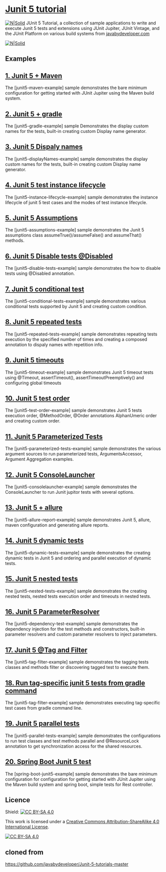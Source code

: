 # [Junit 5 tutorial](https://javabydeveloper.com/junit-5-tutorial/)
[![N|Solid](https://javabydeveloper.com/wp-content/uploads/2020/02/junit-5-tutorial-master.png)](https://javabydeveloper.com/junit-5-tutorial)
JUnit 5 Tutorial, a collection of sample applications to write and execute Junit 5 tests and extensions using JUnit Jupiter, JUnit Vintage, and the JUnit Platform on various build systems from [javabydeveloper.com](https://javabydeveloper.com)

[![N|Solid](https://javabydeveloper.com/wp-content/uploads/2017/08/Untitled-5.png)](https://javabydeveloper.com)

## Examples

## [1. Junit 5 + Maven](https://javabydeveloper.com/junit-5-maven-example/)
The [junit5-maven-example] sample demonstrates the bare minimum configuration for getting started with JUnit Jupiter using the Maven build system.

## [2. Junit 5 + gradle](https://javabydeveloper.com/junit-5-with-gradle-configuration-with-an-example/)
The [junit5-gradle-example] sample Demonstrates the display custom names for the tests, built-in creating custom Display name generator.

## [3. Junit 5 Dispaly names](https://javabydeveloper.com/junit-5-dispaly-names-for-tests/)
The [junit5-displayNames-example] sample demonstrates the display custom names for the tests, built-in creating custom Display name generator.

## [4. Junit 5 test instance lifecycle](https://javabydeveloper.com/junit-5-test-instance-lifecycle-with-examples/)
The [junit5-instance-lifecycle-example] sample demonstrates the instance lifecycle of junit 5 test cases and the modes of test instance lifecycle.

## [5. Junit 5 Assumptions](https://javabydeveloper.com/junit-5-assumptions-examples/)
The [junit5-assumptions-example] sample demonstrates the  Junit 5 assumptions class assumeTrue()/assumeFalse() and assumeThat() methods.

## [6. Junit 5 Disable tests @Disabled](https://javabydeveloper.com/junit-5-disable-tests-disabled-examples/)
The [junit5-disable-tests-example] sample demonstrates the how to disable tests using @Disabled annotation.

## [7. Junit 5 conditional test](https://javabydeveloper.com/junit-5-conditional-test-execution-with-examples/)
The [junit5-conditional-tests-example] sample demonstrates various conditional tests supported by Junit 5 and creating custom condition.

## [8. Junit 5 repeated tests](https://javabydeveloper.com/junit-5-repeated-tests-with-examples/)
The [junit5-repeated-tests-example] sample demonstrates repeating tests execution by the specified number of times and creating a composed annotation to dispaly names with repetition info.

## [9. Junit 5 timeouts](https://javabydeveloper.com/junit-5-timeouts-fail-if-test-not-executed-within-time/)
The [junit5-timeout-example] sample demonstrates Junit 5 timeout tests using @Timeout, assertTimeout(), assertTimeoutPreemptively() and configuring global timeouts

## [10. Junit 5 test order](https://javabydeveloper.com/junit-5-test-execution-order-with-examples/)
The [junit5-test-order-example] sample demonstrates Junit 5 tests execution order, @MethodOrder, @Order annotations AlphanUmeric order and creating custom order.

## [11. Junit 5 Parameterized Tests](https://javabydeveloper.com/junit-5-parameterized-tests-with-examples/)
The [junit5-parameterized-tests-example] sample demonstrates the various argument sources to run parameterized tests, ArgumentsAccessor, Argument Aggregation examples.

## [12. Junit 5 ConsoleLauncher](https://javabydeveloper.com/junit-5-consolelauncher-options-examples/)
The [junit5-consolelauncher-example] sample demonstrates the ConsoleLauncher to run Junit jupitor tests with several options.

## [13. Junit 5 + allure](https://javabydeveloper.com/junit-5-with-allure-reports-example/)
The [junit5-allure-report-example] sample demonstrates Junit 5, allure, maven configuration and generating allure reports.

## [14. Junit 5 dynamic tests](https://javabydeveloper.com/junit-5-dynamic-tests-testfactory-with-examples/)
The [junit5-dynamic-tests-example] sample demonstrates the creating dynamic tests in Junit 5 and ordering and parallel execution of dynamic tests.

## [15. Junit 5 nested tests](https://javabydeveloper.com/junit-5-nested-tests-with-several-examples/)
The [junit5-nested-tests-example] sample demonstrates the creating nested tests, nested tests execution order and timeouts in nested tests.

## [16. Junit 5 ParameterResolver](https://javabydeveloper.com/built-in-and-custom-junit-5-parameterresolver-examples/)
The [junit5-dependency-test-example] sample demonstrates the dependency injection for the test methods and constructors, built-in parameter resolvers and custom parameter resolvers to inject parameters.

## [17. Junit 5 @Tag and Filter](https://javabydeveloper.com/junit-5-tag-and-filtering-tags-with-examples/)
The [junit5-tag-filter-example] sample demonstrates the tagging tests classes and methods filter or discovering tagged test to execute them.

## [18. Run tag-specific junit 5 tests from gradle command](https://javabydeveloper.com/run-tag-specific-junit-5-tests-from-gradle-command/)
The [junit5-tag-filter-example] sample demonstrates executing tag-specific test cases from gradle command line.

## [19. Junit 5 parallel tests](https://javabydeveloper.com/junit-5-parallel-tests-execution-and-resourcelock-examples/)
The [junit5-parallel-tests-example] sample demonstrates the configurations to run test classes and test methods parallel and @ResourceLock annotation to get synchronization access for the shared resources.

## [20. Spring Boot Junit 5 test](https://javabydeveloper.com/spring-boot-junit-5-test-example/)
The [spring-boot-junit5-example] sample demonstrates the bare minimum configuration for configuration for getting started with JUnit Jupiter using the Maven build system and spring boot, simple tests for Rest controller.


## Licence
Shield: [![CC BY-SA 4.0][cc-by-sa-shield]][cc-by-sa]

This work is licensed under a [Creative Commons Attribution-ShareAlike 4.0
International License][cc-by-sa].

[![CC BY-SA 4.0][cc-by-sa-image]][cc-by-sa]

[cc-by-sa]: http://creativecommons.org/licenses/by-sa/4.0/
[cc-by-sa-image]: https://licensebuttons.net/l/by-sa/4.0/88x31.png
[cc-by-sa-shield]: https://img.shields.io/badge/License-CC%20BY--SA%204.0-lightgrey.svg


## cloned from
https://github.com/javabydeveloper/Junit-5-tutorials-master

